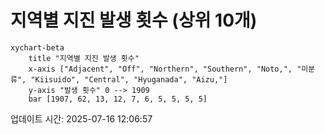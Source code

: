 # 지역별 지진 발생 횟수 (상위 10개)

```mermaid
xychart-beta
    title "지역별 지진 발생 횟수"
    x-axis ["Adjacent", "Off", "Northern", "Southern", "Noto,", "미분류", "Kiisuido", "Central", "Hyuganada", "Aizu,"]
    y-axis "발생 횟수" 0 --> 1909
    bar [1907, 62, 13, 12, 7, 6, 5, 5, 5, 5]
```

업데이트 시간: 2025-07-16 12:06:57
